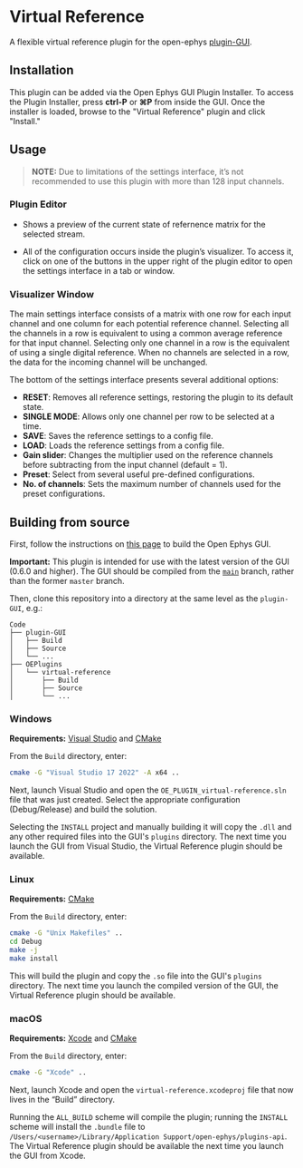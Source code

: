 # Virtual Reference

A flexible virtual reference plugin for the open-ephys [plugin-GUI](https://github.com/open-ephys/plugin-GUI/).

## Installation

This plugin can be added via the Open Ephys GUI Plugin Installer. To access the Plugin Installer, press **ctrl-P** or **⌘P** from inside the GUI. Once the installer is loaded, browse to the "Virtual Reference" plugin and click "Install."

## Usage

>**NOTE:** Due to limitations of the settings interface, it’s not recommended to use this plugin with more than 128 input channels.
### Plugin Editor

* Shows a preview of the current state of refernence matrix for the selected stream. 

* All of the configuration occurs inside the plugin’s visualizer. To access it, click on one of the buttons in the upper right of the plugin editor to open the settings interface in a tab or window.
### Visualizer Window

The main settings interface consists of a matrix with one row for each input channel and one column for each potential reference channel. Selecting all the channels in a row is equivalent to using a common average reference for that input channel. Selecting only one channel in a row is the equivalent of using a single digital reference. When no channels are selected in a row, the data for the incoming channel will be unchanged.

The bottom of the settings interface presents several additional options:

* **RESET**: Removes all reference settings, restoring the plugin to its default state.
* **SINGLE MODE**: Allows only one channel per row to be selected at a time.
* **SAVE**: Saves the reference settings to a config file.
* **LOAD**: Loads the reference settings from a config file.
* **Gain slider**: Changes the multiplier used on the reference channels before subtracting from the input channel (default = 1).
* **Preset**: Select from several useful pre-defined configurations.
* **No. of channels**: Sets the maximum number of channels used for the preset configurations.

## Building from source

First, follow the instructions on [this page](https://open-ephys.github.io/gui-docs/Developer-Guide/Compiling-the-GUI.html) to build the Open Ephys GUI.

**Important:** This plugin is intended for use with the latest version of the GUI (0.6.0 and higher). The GUI should be compiled from the [`main`](https://github.com/open-ephys/plugin-gui/tree/main) branch, rather than the former `master` branch.

Then, clone this repository into a directory at the same level as the `plugin-GUI`, e.g.:
 
```
Code
├── plugin-GUI
│   ├── Build
│   ├── Source
│   └── ...
├── OEPlugins
│   └── virtual-reference
│       ├── Build
│       ├── Source
│       └── ...
```

### Windows

**Requirements:** [Visual Studio](https://visualstudio.microsoft.com/) and [CMake](https://cmake.org/install/)

From the `Build` directory, enter:

```bash
cmake -G "Visual Studio 17 2022" -A x64 ..
```

Next, launch Visual Studio and open the `OE_PLUGIN_virtual-reference.sln` file that was just created. Select the appropriate configuration (Debug/Release) and build the solution.

Selecting the `INSTALL` project and manually building it will copy the `.dll` and any other required files into the GUI's `plugins` directory. The next time you launch the GUI from Visual Studio, the Virtual Reference plugin should be available.


### Linux

**Requirements:** [CMake](https://cmake.org/install/)

From the `Build` directory, enter:

```bash
cmake -G "Unix Makefiles" ..
cd Debug
make -j
make install
```

This will build the plugin and copy the `.so` file into the GUI's `plugins` directory. The next time you launch the compiled version of the GUI, the Virtual Reference plugin should be available.


### macOS

**Requirements:** [Xcode](https://developer.apple.com/xcode/) and [CMake](https://cmake.org/install/)

From the `Build` directory, enter:

```bash
cmake -G "Xcode" ..
```

Next, launch Xcode and open the `virtual-reference.xcodeproj` file that now lives in the “Build” directory.

Running the `ALL_BUILD` scheme will compile the plugin; running the `INSTALL` scheme will install the `.bundle` file to `/Users/<username>/Library/Application Support/open-ephys/plugins-api`. The Virtual Reference plugin should be available the next time you launch the GUI from Xcode.


